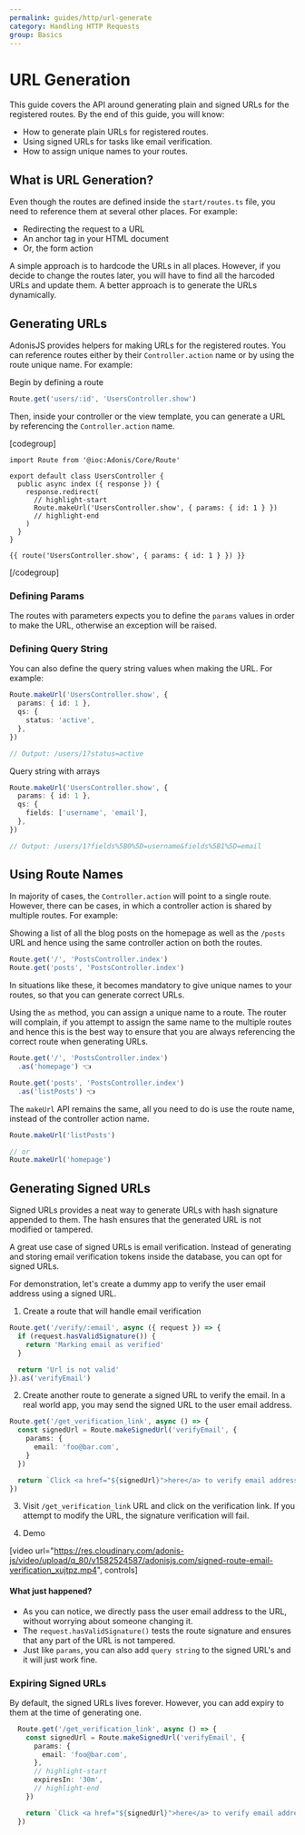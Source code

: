 ```yaml
---
permalink: guides/http/url-generate
category: Handling HTTP Requests
group: Basics
---
```


# URL Generation
This guide covers the API around generating plain and signed URLs for the registered routes. By the end of this guide, you will know:

- How to generate plain URLs for registered routes.
- Using signed URLs for tasks like email verification.
- How to assign unique names to your routes.

## What is URL Generation?
Even though the routes are defined inside the `start/routes.ts` file, you need to reference them at several other places. For example:

- Redirecting the request to a URL
- An anchor tag in your HTML document
- Or, the form action

A simple approach is to hardcode the URLs in all places. However, if you decide to change the routes later, you will have to find all the harcoded URLs and update them. A better approach is to generate the URLs dynamically.

## Generating URLs
AdonisJS provides helpers for making URLs for the registered routes. You can reference routes either by their `Controller.action` name or by using the route unique name. For example:

Begin by defining a route

```ts
Route.get('users/:id', 'UsersController.show')
```

Then, inside your controller or the view template, you can generate a URL by referencing the `Controller.action` name.

[codegroup]
```ts{}{Inside Javascript Code}
import Route from '@ioc:Adonis/Core/Route'

export default class UsersController {
  public async index ({ response }) {
    response.redirect(
      // highlight-start
      Route.makeUrl('UsersController.show', { params: { id: 1 } })
      // highlight-end
    )
  }
}
```

```edge{}{Inside View Templates}
{{ route('UsersController.show', { params: { id: 1 } }) }}
```
[/codegroup]

### Defining Params
The routes with parameters expects you to define the `params` values in order to make the URL, otherwise an exception will be raised.

### Defining Query String
You can also define the query string values when making the URL. For example:

```ts
Route.makeUrl('UsersController.show', {
  params: { id: 1 },
  qs: {
    status: 'active',
  },
})

// Output: /users/1?status=active
```

Query string with arrays

```ts
Route.makeUrl('UsersController.show', {
  params: { id: 1 },
  qs: {
    fields: ['username', 'email'],
  },
})

// Output: /users/1?fields%5B0%5D=username&fields%5B1%5D=email
```

## Using Route Names
In majority of cases, the `Controller.action` will point to a single route. However, there can be cases, in which a controller action is shared by multiple routes. For example:

Showing a list of all the blog posts on the homepage as well as the `/posts` URL and hence using the same controller action on both the routes.

```ts
Route.get('/', 'PostsController.index')
Route.get('posts', 'PostsController.index')
```

In situations like these, it becomes mandatory to give unique names to your routes, so that you can generate correct URLs.

Using the `as` method, you can assign a unique name to a route. The router will complain, if you attempt to assign the same name to the multiple routes and hence this is the best way to ensure that you are always referencing the correct route when generating URLs.

```ts
Route.get('/', 'PostsController.index')
  .as('homepage') 👈

Route.get('posts', 'PostsController.index')
  .as('listPosts') 👈
```

The `makeUrl` API remains the same, all you need to do is use the route name, instead of the controller action name.

```ts
Route.makeUrl('listPosts')

// or
Route.makeUrl('homepage')
```

## Generating Signed URLs
Signed URLs provides a neat way to generate URLs with hash signature appended to them. The hash ensures that the generated URL is not modified or tampered.

A great use case of signed URLs is email verification. Instead of generating and storing email verification tokens inside the database, you can opt for signed URLs. 

For demonstration, let's create a dummy app to verify the user email address using a signed URL.

1. Create a route that will handle email verification
  ```ts
  Route.get('/verify/:email', async ({ request }) => {
    if (request.hasValidSignature()) {
      return 'Marking email as verified'
    }

    return 'Url is not valid'
  }).as('verifyEmail')
  ```

2. Create another route to generate a signed URL to verify the email. In a real world app, you may send the signed URL to the user email address.
  ```ts
  Route.get('/get_verification_link', async () => {
    const signedUrl = Route.makeSignedUrl('verifyEmail', {
      params: {
        email: 'foo@bar.com',
      }
    })

    return `Click <a href="${signedUrl}">here</a> to verify email address`
  })
  ```

3. Visit `/get_verification_link` URL and click on the verification link. If you attempt to modify the URL, the signature verification will fail. 

4. Demo
  
  [video url="https://res.cloudinary.com/adonis-js/video/upload/q_80/v1582524587/adonisjs.com/signed-route-email-verification_xujtpz.mp4", controls]


#### What just happened?

- As you can notice, we directly pass the user email address to the URL, without worrying about someone changing it.
- The `request.hasValidSignature()` tests the route signature and ensures that any part of the URL is not tampered.
- Just like `params`, you can also add `query string` to the signed URL's and it will just work fine.

### Expiring Signed URLs
By default, the signed URLs lives forever. However, you can add expiry to them at the time of generating one.

```ts
  Route.get('/get_verification_link', async () => {
    const signedUrl = Route.makeSignedUrl('verifyEmail', {
      params: {
        email: 'foo@bar.com',
      },
      // highlight-start
      expiresIn: '30m',
      // highlight-end
    })

    return `Click <a href="${signedUrl}">here</a> to verify email address`
  })
```
